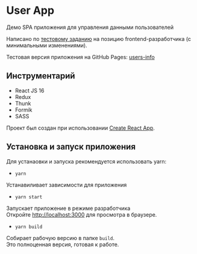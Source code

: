 # User App

Демо SPA приложения для управления данными пользователей

Написано по [тестовому заданию](https://roox.notion.site/frontend-32b79baef66c4ca4a27f6f76e01a7dd2) на позицию frontend-разработчика (с минимальными изменениями).

Тестовая версия приложения на GitHub Pages: [users-info](https://olegbutrin.github.io/users-info)

## Инструментарий

+ React JS 16
+ Redux
+ Thunk
+ Formik
+ SASS

Проект был создан при использовании [Create React App](https://github.com/facebook/create-react-app).

## Установка и запуск приложения

Для устанаовки и запуска рекомендуется использовать yarn:

+ `yarn`

Устанавиливает зависимости для приложения

+ `yarn start`

Запускает приложение в режиме разработчика\
Откройте [http://localhost:3000](http://localhost:3000) для просмотра в браузере.

+ `yarn build`

Собирает рабочую версию в папке `build`.\
Это полноценная версия, готовая к работе.
